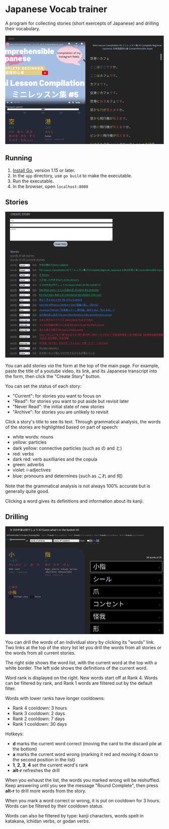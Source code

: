 # Japanese Vocab trainer

A program for collecting stories (short exercepts of Japanese) and drilling their vocabulary.

![](./images/story.png)

## Running

1. [Install Go](https://go.dev/doc/install), version 1.15 or later.
1. In the `app` directory, use `go build` to make the executable.
1. Run the executable.
1. In the browser, open `localhost:8080`

## Stories

![](./images/stories.png)

You can add stories *via* the form at the top of the main page. For example, paste the title of a youtube video, its link, and its Japanese transcript into the form, then click the "Create Story" button.

You can set the status of each story: 

- "Current": for stories you want to focus on
- "Read": for stories you want to put aside but revisit later
- "Never Read": the initial state of new stories
- "Archive": for stories you are unlikely to revisit

Click a story's title to see its text. Through grammatical analysis, the words of the stories are highlighted based on part of speech:

- white words: nouns
- yellow: particles
- dark yellow: connective particles (such as の and と)
- red: verbs
- dark red: verb auxilliaries and the copula
- green: adverbs
- violet: i-adjectives
- blue: pronouns and determines (such as これ and 何)

Note that the grammatical analysis is not always 100% accurate but is generally quite good.

Clicking a word gives its definitions and information about its kanji.

## Drilling

![](./images/drill.png)

You can drill the words of an individual story by clicking its "words" link. Two links at the top of the story list let you drill the words from all stories or the words from all current stories.

The right side shows the word list, with the current word at the top with a white border. The left side shows the definitions of the current word.

Word rank is displayed on the right. New words start off at Rank 4. Words can be filtered by rank, and Rank 1 words are filtered out by the default filter.

Words with lower ranks have longer cooldowns:

- Rank 4 cooldown: 3 hours
- Rank 3 cooldown: 2 days
- Rank 2 cooldown: 7 days
- Rank 1 cooldown: 30 days

Hotkeys:

- **d** marks the current word correct (moving the card to the discard pile at the bottom)
- **a** marks the current word wrong (marking it red and moving it down to the second position in the list)
- **1**, **2**, **3**, **4** set the current word's rank
- **alt-r** refreshes the drill

When you exhaust the list, the words you marked wrong will be reshuffled. Keep answering until you see the message "Round Complete", then press **alt-r** to drill more words from the story.

When you mark a word correct or wrong, it is put on cooldown for 3 hours. Words can be filtered by their cooldown status.

Words can also be filtered by type: kanji characters, words spelt in katakana, ichidan verbs, or godan verbs.